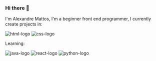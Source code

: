 ### Hi there 👋

I'm Alexandre Mattos, I'm a beginner front end programmer, I currently create projects in:

<img src="https://img.shields.io/badge/HTML5-E34F26?style=for-the-badge&logo=html5&logoColor=white" alt="html-logo"/> <img src="https://img.shields.io/badge/CSS3-1572B6?style=for-the-badge&logo=css3&logoColor=white" alt="css-logo"/>


Learning:

<img src="https://img.shields.io/badge/JavaScript-F7DF1E?style=for-the-badge&logo=javascript&logoColor=black" alt="java-logo"/> <img src="https://img.shields.io/badge/React-20232A?style=for-the-badge&logo=react&logoColor=61DAFB" alt="react-logo"/>
<img src="https://icongr.am/devicon/python-original.svg?size=128&color=currentColor" alt="python-logo"/>






